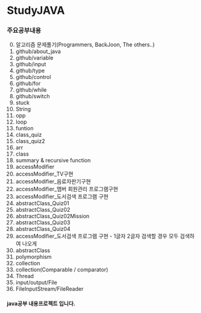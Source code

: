 # StudyJAVA

### 주요공부내용

0. 알고리즘 문제풀기(Programmers, BackJoon, The others..)
1. github/about_java
2. github/variable
3. github/input
4. github/type
5. github/control
6. github/for
7. github/while
8. github/switch
9. stuck 
10. String
11. opp
12. loop
13. funtion
14. class_quiz
15. class_quiz2
16. arr
17. class
18. summary & recursive function
19. accessModifier
20. accessModifier_TV구현
21. accessModifier_음료자판기구현
22. accessModifier_맴버 회원관리 프로그램구현
23. accessModifier_도서검색 프로그램 구현
24. abstractClass_Quiz01
25. abstractClass_Quiz02
26. abstractClass_Quiz02Mission
27. abstractClass_Quiz03
28. abstractClass_Quiz04
29. accessModifier_도서검색 프로그램 구현 - 1글자 2글자 검색할 경우 모두 검색하여 나오게
30. abstractClass
31. polymorphism
32. collection 
33. collection(Comparable / comparator)
34. Thread
35. input/output/File
36. FileInputStream/FileReader

#### java공부 내용프로젝트 입니다.

